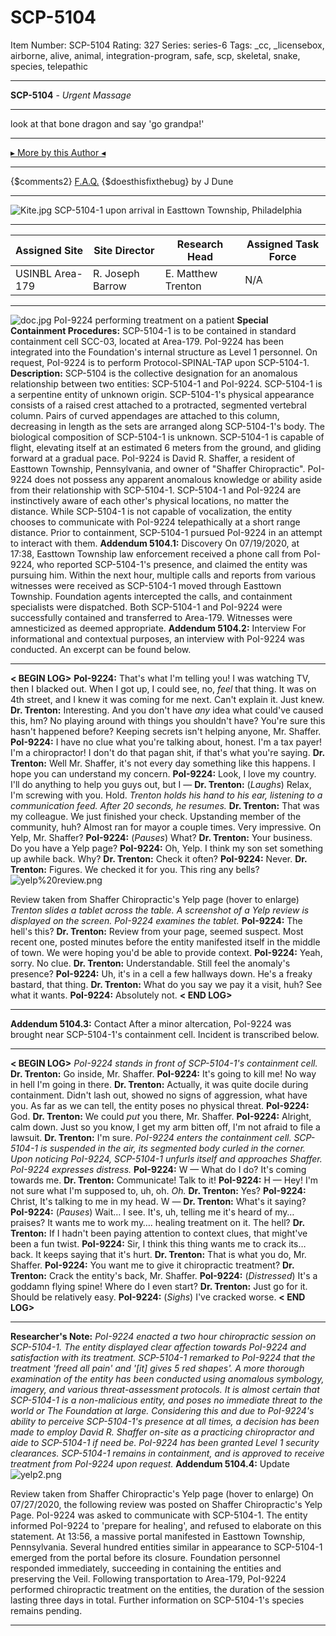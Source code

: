# SCP-5104
Item Number: SCP-5104
Rating: 327
Series: series-6
Tags: _cc, _licensebox, airborne, alive, animal, integration-program, safe, scp, skeletal, snake, species, telepathic

---

**SCP-5104** \- _Urgent Massage_
* * *
look at that bone dragon and say 'go grandpa!'
* * *
[▸ More by this Author ◂](https://scp-wiki.wikidot.com/dr-dune-s-personnel-file)
* * *
{$comments2}
[F.A.Q.](https://scp-wiki.wikidot.com/component:info-ayers)
{$doesthisfixthebug}
by J Dune
* * *
![Kite.jpg](https://scp-wiki.wdfiles.com/local--files/scp-5104/Kite.jpg)
SCP-5104-1 upon arrival in Easttown Township, Philadelphia
* * *
**Assigned Site** | **Site Director** | **Research Head** | **Assigned Task Force**  
---|---|---|---  
USINBL Area-179 | R. Joseph Barrow | E. Matthew Trenton | N/A  
* * *
![doc.jpg](https://scp-wiki.wdfiles.com/local--files/scp-5104/doc.jpg)
PoI-9224 performing treatment on a patient
**Special Containment Procedures:** SCP-5104-1 is to be contained in standard containment cell SCC-03, located at Area-179.
PoI-9224 has been integrated into the Foundation's internal structure as Level 1 personnel. On request, PoI-9224 is to perform Protocol-SPINAL-TAP upon SCP-5104-1.
**Description:** SCP-5104 is the collective designation for an anomalous relationship between two entities: SCP-5104-1 and PoI-9224.
SCP-5104-1 is a serpentine entity of unknown origin. SCP-5104-1's physical appearance consists of a raised crest attached to a protracted, segmented vertebral column. Pairs of curved appendages are attached to this column, decreasing in length as the sets are arranged along SCP-5104-1's body. The biological composition of SCP-5104-1 is unknown.
SCP-5104-1 is capable of flight, elevating itself at an estimated 6 meters from the ground, and gliding forward at a gradual pace.
PoI-9224 is David R. Shaffer, a resident of Easttown Township, Pennsylvania, and owner of "Shaffer Chiropractic". PoI-9224 does not possess any apparent anomalous knowledge or ability aside from their relationship with SCP-5104-1.
SCP-5104-1 and PoI-9224 are instinctively aware of each other's physical locations, no matter the distance. While SCP-5104-1 is not capable of vocalization, the entity chooses to communicate with PoI-9224 telepathically at a short range distance. Prior to containment, SCP-5104-1 pursued PoI-9224 in an attempt to interact with them.
**Addendum 5104.1:** Discovery
On 07/19/2020, at 17:38, Easttown Township law enforcement received a phone call from PoI-9224, who reported SCP-5104-1's presence, and claimed the entity was pursuing him. Within the next hour, multiple calls and reports from various witnesses were received as SCP-5104-1 moved through Easttown Township. Foundation agents intercepted the calls, and containment specialists were dispatched. Both SCP-5104-1 and PoI-9224 were successfully contained and transferred to Area-179. Witnesses were amnesticized as deemed appropriate.
**Addendum 5104.2:** Interview
For informational and contextual purposes, an interview with PoI-9224 was conducted. An excerpt can be found below.
* * *
**< BEGIN LOG>**
**PoI-9224:** That's what I'm telling you! I was watching TV, then I blacked out. When I got up, I could see, no, _feel_ that thing. It was on 4th street, and I knew it was coming for me next. Can't explain it. Just knew.
**Dr. Trenton:** Interesting. And you don't have _any_ idea what could've caused this, hm? No playing around with things you shouldn't have? You're sure this hasn't happened before? Keeping secrets isn't helping anyone, Mr. Shaffer.
**PoI-9224:** I have no clue what you're talking about, honest. I'm a tax payer! I'm a chiropractor! I don't do that pagan shit, if that's what you're saying.
**Dr. Trenton:** Well Mr. Shaffer, it's not every day something like this happens. I hope you can understand my concern.
**PoI-9224:** Look, I love my country. I'll do anything to help you guys out, but I —
**Dr. Trenton:** (_Laughs_) Relax, I'm screwing with you. Hold.
_Trenton holds his hand to his ear, listening to a communication feed. After 20 seconds, he resumes._
**Dr. Trenton:** That was my colleague. We just finished your check. Upstanding member of the community, huh? Almost ran for mayor a couple times. Very impressive. On Yelp, Mr. Shaffer?
**PoI-9224:** (_Pauses_) What?
**Dr. Trenton:** Your business. Do you have a Yelp page?
**PoI-9224:** Oh, Yelp. I think my son set something up awhile back. Why?
**Dr. Trenton:** Check it often?
**PoI-9224:** Never.
**Dr. Trenton:** Figures. We checked it for you. This ring any bells?
![yelp%20review.png](https://scp-wiki.wdfiles.com/local--files/scp-5104/yelp%20review.png)  

Review taken from Shaffer Chiropractic's Yelp page (hover to enlarge)
_Trenton slides a tablet across the table. A screenshot of a Yelp review is displayed on the screen. PoI-9224 examines the tablet._
**PoI-9224:** The hell's this?
**Dr. Trenton:** Review from your page, seemed suspect. Most recent one, posted minutes before the entity manifested itself in the middle of town. We were hoping you'd be able to provide context.
**PoI-9224:** Yeah, sorry. No clue.
**Dr. Trenton:** Understandable. Still feel the anomaly's presence?
**PoI-9224:** Uh, it's in a cell a few hallways down. He's a freaky bastard, that thing.
**Dr. Trenton:** What do you say we pay it a visit, huh? See what it wants.
**PoI-9224:** Absolutely not.
**< END LOG>**
* * *
**Addendum 5104.3:** Contact
After a minor altercation, PoI-9224 was brought near SCP-5104-1's containment cell. Incident is transcribed below.
* * *
**< BEGIN LOG>**
_PoI-9224 stands in front of SCP-5104-1's containment cell._
**Dr. Trenton:** Go inside, Mr. Shaffer.
**PoI-9224:** It's going to kill me! No way in hell I'm going in there.
**Dr. Trenton:** Actually, it was quite docile during containment. Didn't lash out, showed no signs of aggression, what have you. As far as we can tell, the entity poses no physical threat.
**PoI-9224:** God.
**Dr. Trenton:** We could _put_ you there, Mr. Shaffer.
**PoI-9224:** Alright, calm down. Just so you know, I get my arm bitten off, I'm not afraid to file a lawsuit.
**Dr. Trenton:** I'm sure.
_PoI-9224 enters the containment cell. SCP-5104-1 is suspended in the air, its segmented body curled in the corner. Upon noticing PoI-9224, SCP-5104-1 unfurls itself and approaches Shaffer. PoI-9224 expresses distress._
**PoI-9224:** W — What do I do? It's coming towards me.
**Dr. Trenton:** Communicate! Talk to it!
**PoI-9224:** H — Hey! I'm not sure what I'm supposed to, uh, oh. _Oh._
**Dr. Trenton:** Yes?
**PoI-9224:** Christ, It's talking to me in my head. W —
**Dr. Trenton:** What's it saying?
**PoI-9224:** (_Pauses_) Wait… I see. It's, uh, telling me it's heard of my… praises? It wants me to work my…. healing treatment on it. The hell?
**Dr. Trenton:** If I hadn't been paying attention to context clues, that might've been a fun twist.
**PoI-9224:** Sir, I think this thing wants me to crack its… back. It keeps saying that it's hurt.
**Dr. Trenton:** That is what you do, Mr. Shaffer.
**PoI-9224:** You want me to give it chiropractic treatment?
**Dr. Trenton:** Crack the entity's back, Mr. Shaffer.
**PoI-9224:** (_Distressed_) It's a goddamn flying spine! Where do I even start?
**Dr. Trenton:** Just go for it. Should be relatively easy.
**PoI-9224:** (_Sighs_) I've cracked worse.
**< END LOG>**
* * *
**Researcher's Note:** _PoI-9224 enacted a two hour chiropractic session on SCP-5104-1. The entity displayed clear affection towards PoI-9224 and satisfaction with its treatment. SCP-5104-1 remarked to PoI-9224 that the treatment 'freed all pain' and '[it] gives 5 red shapes'._
_A more thorough examination of the entity has been conducted using anomalous symbology, imagery, and various threat-assessment protocols. It is almost certain that SCP-5104-1 is a non-malicious entity, and poses no immediate threat to the world or The Foundation at large._
_Considering this and due to PoI-9224's ability to perceive SCP-5104-1's presence at all times, a decision has been made to employ David R. Shaffer on-site as a practicing chiropractor and aide to SCP-5104-1 if need be. PoI-9224 has been granted Level 1 security clearances._
_SCP-5104-1 remains in containment, and is approved to receive treatment from PoI-9224 upon request._
**Addendum 5104.4:** Update
![yelp2.png](https://scp-wiki.wdfiles.com/local--files/scp-5104/yelp2.png)  

Review taken from Shaffer Chiropractic's Yelp page (hover to enlarge)
On 07/27/2020, the following review was posted on Shaffer Chiropractic's Yelp Page.
PoI-9224 was asked to communicate with SCP-5104-1. The entity informed PoI-9224 to 'prepare for healing', and refused to elaborate on this statement.
At 13:56, a massive portal manifested in Easttown Township, Pennsylvania. Several hundred entities similar in appearance to SCP-5104-1 emerged from the portal before its closure. Foundation personnel responded immediately, succeeding in containing the entities and preserving the Veil.
Following transportation to Area-179, PoI-9224 performed chiropractic treatment on the entities, the duration of the session lasting three days in total. Further information on SCP-5104-1's species remains pending.
* * *
